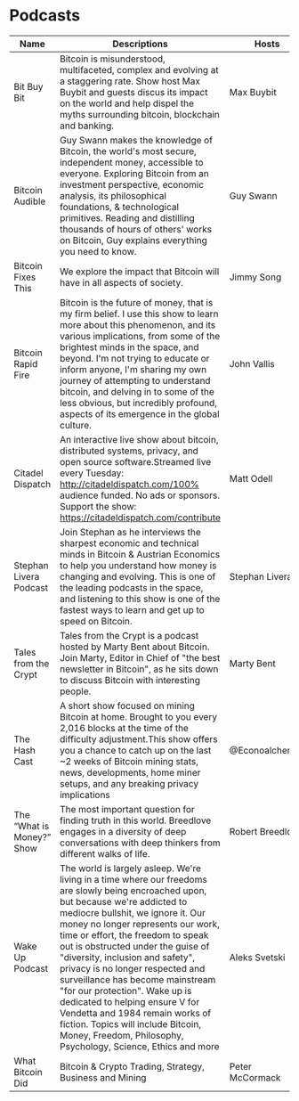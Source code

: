 # Podcasts

| Name                      	| Descriptions                                                                                                                                                                                                                                                                                                                                                                                                                                                                                                                                                                                                    	| Hosts            	| Links                                                                         	|
|---------------------------	|-----------------------------------------------------------------------------------------------------------------------------------------------------------------------------------------------------------------------------------------------------------------------------------------------------------------------------------------------------------------------------------------------------------------------------------------------------------------------------------------------------------------------------------------------------------------------------------------------------------------	|------------------	|-------------------------------------------------------------------------------	|
| Bit Buy Bit               	| Bitcoin is misunderstood, multifaceted, complex and evolving at a staggering rate. Show host Max Buybit and guests discus its impact on the world and help dispel the myths surrounding bitcoin, blockchain and banking.                                                                                                                                                                                                                                                                                                                                                                                        	| Max Buybit       	| https://open.spotify.com/show/58fLzau7Vag4cKp5J02AiX                          	|
| Bitcoin Audible           	| Guy Swann makes the knowledge of Bitcoin, the world's most secure, independent money, accessible to everyone. Exploring Bitcoin from an investment perspective, economic analysis, its philosophical foundations, & technological primitives. Reading and distilling thousands of hours of others' works on Bitcoin, Guy explains everything you need to know.                                                                                                                                                                                                                                                  	| Guy Swann        	| https://open.spotify.com/show/16c6WR2znCZM1wveeeJoSz?si=213904cc376e41ce      	|
| Bitcoin Fixes This        	| We explore the impact that Bitcoin will have in all aspects of society.                                                                                                                                                                                                                                                                                                                                                                                                                                                                                                                                         	| Jimmy Song       	| https://open.spotify.com/show/6jEPeE4yhsoZJrDRcs9dLN?si=7be5ec085d124e58      	|
| Bitcoin Rapid Fire        	| Bitcoin is the future of money, that is my firm belief. I use this show to learn more about this phenomenon, and its various implications, from some of the brightest minds in the space, and beyond. I'm not trying to educate or inform anyone, I'm sharing my own journey of attempting to understand bitcoin, and delving in to some of the less obvious, but incredibly profound, aspects of its emergence in the global culture.                                                                                                                                                                          	| John Vallis      	| https://open.spotify.com/show/0i4SJwrYjxs3Bd5Yqx4Pbw?si=77f89d6d37d14765      	|
| Citadel Dispatch          	| An interactive live show about bitcoin, distributed systems, privacy, and open source software.Streamed live every Tuesday: http://citadeldispatch.com/100% audience funded. No ads or sponsors. Support the show: https://citadeldispatch.com/contribute                                                                                                                                                                                                                                                                                                                                                       	| Matt Odell       	| https://open.spotify.com/show/2KmZgeZUC1trxOvDvfQefy?si=f77911389c9f409a      	|
| Stephan Livera Podcast    	| Join Stephan as he interviews the sharpest economic and technical minds in Bitcoin & Austrian Economics to help you understand how money is changing and evolving. This is one of the leading podcasts in the space, and listening to this show is one of the fastest ways to learn and get up to speed on Bitcoin.                                                                                                                                                                                                                                                                                             	| Stephan Livera   	| https://open.spotify.com/show/3mFUF9kSYpvrCGWLbskRr8?si=b14895dc05e94663      	|
| Tales from the Crypt      	| Tales from the Crypt is a podcast hosted by Marty Bent about Bitcoin. Join Marty, Editor in Chief of "the best newsletter in Bitcoin", as he sits down to discuss Bitcoin with interesting people.                                                                                                                                                                                                                                                                                                                                                                                                              	| Marty Bent       	| https://open.spotify.com/show/0Vd8E5vWnCfB4xucu87WNZ?si=0a34b507f8ed46e1&nd=1 	|
| The Hash Cast             	| A short show focused on mining Bitcoin at home. Brought to you every 2,016 blocks at the time of the difficulty adjustment.This show offers you a chance to catch up on the last ~2 weeks of Bitcoin mining stats, news, developments, home miner setups, and any breaking privacy implications                                                                                                                                                                                                                                                                                                                 	| @Econoalchemist  	| https://bitcointv.com/c/hashcast/videos?s=1                                   	|
| The “What is Money?” Show 	| The most important question for finding truth in this world. Breedlove engages in a diversity of deep conversations with deep thinkers from different walks of life.                                                                                                                                                                                                                                                                                                                                                                                                                                            	| Robert Breedlove 	| https://open.spotify.com/show/25LPvm8EewBGyfQQ1abIsE?si=c9ae73723f3143c5      	|
| Wake Up Podcast           	| The world is largely asleep. We're living in a time where our freedoms are slowly being encroached upon, but because we're addicted to mediocre bullshit, we ignore it. Our money no longer represents our work, time or effort, the freedom to speak out is obstructed under the guise of "diversity, inclusion and safety", privacy is no longer respected and surveillance has become mainstream "for our protection". Wake up is dedicated to helping ensure V for Vendetta and 1984 remain works of fiction. Topics will include Bitcoin, Money, Freedom, Philosophy, Psychology, Science, Ethics and more 	| Aleks Svetski    	| https://open.spotify.com/show/6POdgh4pgd7G63CnCYwDBm?si=00362ed5a9724fb5      	|
| What Bitcoin Did          	| Bitcoin & Crypto Trading, Strategy, Business and Mining                                                                                                                                                                                                                                                                                                                                                                                                                                                                                                                                                         	| Peter McCormack  	| https://open.spotify.com/show/0mWUJuONiilW5JSBBFZ0s7                          	|